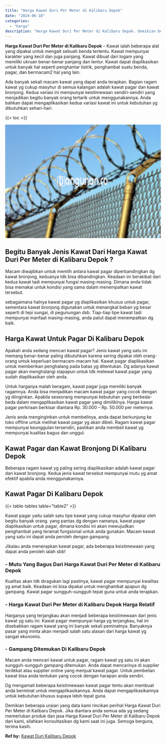 ```yaml
---
title: "Harga Kawat Duri Per Meter di Kalibaru Depok"
date: "2024-06-18"
categories: 
  - "harga"
description: "Harga Kawat Duri Per Meter di Kalibaru Depok. Demikian beberapa uraian yang data kami rincikan perihal Harga Kawat Duri Per Meter di Kalibaru Depok. Jika dia..."
---
```


**Harga Kawat Duri Per Meter di Kalibaru Depok** – Kawat ialah beberapa alat yang dipakai untuk mengait sebuah benda tertentu. Kawat mempunyai karakter yang kecil dan juga panjang. Kawat dibuat dari logam yang memiliki ukruan benar-benar panjang dan lentur. Kawat dapat diaplikasikan untuk banyak hal seperti penghantar listrik, penghambat suatu benda, pagar, dan bermacam2 hal yang lain.

Ada banyak sekali macam kawat yang dapat anda terapkan. Bagian ragam kawat yg cukup masyhur di semua kalangan adalah kawat pagar dan kawat bronjong. Kedua variasi ini mempunyai keistimewaan sendiri-sendiri yang menjadikan begitu banyak orang tertarik untuk menggunakannya. Anda bahkan dapat mengaplikasikan kedua variasi kawat ini untuk kebutuhan yg dibutuhkan sehari-hari.

{{< toc >}}

![Harga Kawat Duri Per Meter di Kalibaru Depok](/images/jual-kawat-murah45.png)

## Begitu Banyak Jenis Kawat Dari Harga Kawat Duri Per Meter di Kalibaru Depok ?

Macam diwajibkan untuk memlih antara kawat pagar diperbandingkan dg kawat bronjong, keduanya tdk bisa dibandingkan. Keadaan ini berakibat dari kedua kawat tadi mempunyai fungsi masing-masing. Dimana anda tidak bisa memakai untuk kondisi yang sama dalam menempatkan kawat tersebut.

sebagaimana halnya kawat pagar yg diaplikasikan khusus untuk pagar, sementara kawat bronjong digunakan untuk menangkal beban yg besar seperti di tepi sungai, di pegunungan dsb. Tiap-tiap tipe kawat tadi mempunyai manfaat masing-masing, anda patut dapat menempatkan dg baik.

## Harga Kawat Untuk Pagar Di Kalibaru Depok

Apakah anda sedang mencari kawat pagar? Jenis kawat yang satu ini memang benar-benar paling dibutuhkan karena sering dipakai oleh orang-orang untuk keperluan bermacam-macam hal. Kawat pagar diaplikasikan untuk memberikan penghalang pada batas yg ditentukan. Dg adanya kawat pagar akan menghalangi siapapun untuk tdk melewat kawat pagar yang sudah diaplikasikan oleh anda.

Untuk harganya malah beragam, kawat pagar juga memiliki banyak ragamnya. Anda bisa menjadikan macam kawat pagar yang cocok dengan yg diinginkan. Apabila seseorang mempunyai kebutuhan yang berbeda-beda dalam mengaplikasikan kawat pagar yang dimilikinya. Harga kawat pagar perkiraan berkisar diantara Rp. 30.000 – Rp. 50.000 per meternya.

Jenis anda menginginkan untuk membelinya, anda dapat berkunjung ke toko offline untuk melihat kawat pagar yg akan dibeli. Ragam kawat pagar mempunyai keunggulan tersendiri, pastikan anda membeli kawat yg mempunyai kualitas bagus dan unggul.

## Kawat Pagar dan Kawat Bronjong Di Kalibaru Depok

Beberapa ragam kawat yg paling sering diaplikasikan adalah kawat pagar dan kawat bronjong. Kedua jenis kawat tersebut mempunyai mutu yg amat efektif apabila anda menggunakannya.

## Kawat Pagar Di Kalibaru Depok

{{< table-tables table="table2" >}}

Kawat pagar yaitu salah satu tipe kawat yang cukup masyhur dipakai oleh begitu banyak orang. yang pantas dg dengan namanya, kawat pagar diaplikasikan untuk pagar, dimana kondisi ini akan mewujudkan penghambat yang teramat fungsional untuk anda gunakan. Macam kawat yang satu ini dapat anda peroleh dengan gampang.

Jikalau anda menerapkan kawat pagar, ada beberapa keistimewaan yang dapat anda peroleh ialah sbb!

### \- Mutu Yang Bagus Dari Harga Kawat Duri Per Meter di Kalibaru Depok

Kualitas akan tdk diragukan lagi pastinya, kawat pagar mempunyai kwalitas yg amat baik. Keadaan ini bisa dipakai untuk menghambat apapun dg gampang. Kawat pagar sungguh-sungguh tepat guna untuk anda terapkan.

### \- Harga Kawat Duri Per Meter di Kalibaru Depok Harga Relatif

Harganya yang terjangkau akan menjadi beberapa keistimewaan dari jenis kawat yg satu ini. Kawat pagar mempunyai harga yg terjangkau, hal ini disebabkan ragam kawat yang ini banyak sekali peminatnya. Banyaknya pasar yang minta akan menjadi salah satu alasan dari harga kawat yg sangat ekonomis.

### \- Gampang Ditemukan Di Kalibaru Depok

Macam anda mencari kawat untuk pagar, ragam kawat yg satu ini akan sungguh-sungguh gampang ditemukan. Anda dapat mencarinya di supplier terdekat atau supplier online yang menjual kawat pagar. Untuk pembelian kawat bisa anda tentukan yang cocok dengan harapan anda sendiri.

Dg mengamati beberapa keistimewaan kawat pagar tentu akan membuat anda berminat untuk mengaplikasikannya. Anda dapat mengaplikasikannya untuk kebutuhan khusus supaya lebih tepat guna.

Demikian beberapa uraian yang data kami rincikan perihal Harga Kawat Duri Per Meter di Kalibaru Depok. Jika diantara anda semua ada yg sedang memerlukan produk dan jasa Harga Kawat Duri Per Meter di Kalibaru Depok dari kami, silahkan konsultasikan dg kami saat ini juga. Semoga berguna, terima kasih.

**Ref by:** [Kawat Duri Kalibaru Depok](https://id.wikipedia.org/wiki/Kawat)
